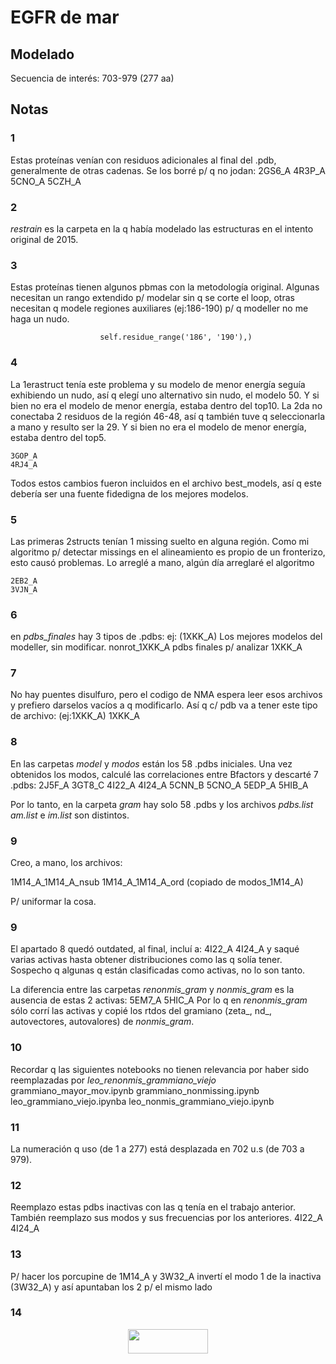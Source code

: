 # EGFR de mar

## Modelado
Secuencia de interés: 703-979 (277 aa)


## Notas

### 1
Estas proteínas venían con residuos adicionales al final del .pdb, generalmente de otras cadenas.
Se los borré p/ q no jodan:
    2GS6_A
    4R3P_A
    5CNO_A
    5CZH_A

### 2
*restrain* es la carpeta en la q había modelado las estructuras en el intento
original de 2015.

### 3
Estas proteínas tienen algunos pbmas con la metodología original.
Algunas necesitan un rango extendido p/ modelar sin q se corte el loop, otras
necesitan q modele regiones auxiliares (ej:186-190) p/ q modeller no me haga
un nudo.

                        self.residue_range('186', '190'),)
### 4
La 1erastruct tenía este problema y su modelo de menor energía seguía exhibiendo
un nudo, así q elegí uno alternativo sin nudo, el modelo 50. Y si bien no
era el modelo de menor energía, estaba dentro del top10.
La 2da no conectaba 2 residuos de la región 46-48, así q también tuve q
seleccionarla a mano y resulto ser la 29. Y si bien no
era el modelo de menor energía, estaba dentro del top5.

    3GOP_A
    4RJ4_A

Todos estos cambios fueron incluidos en el archivo best_models, así q este
debería ser una fuente fidedigna de los mejores modelos.

### 5
Las primeras 2structs tenían 1 missing suelto en alguna región. Como mi algoritmo p/
detectar missings en el alineamiento es propio de un fronterizo, esto causó
problemas. Lo arreglé a mano, algún día arreglaré el algoritmo

    2EB2_A
    3VJN_A

### 6 
en *pdbs_finales* hay 3 tipos de .pdbs:
ej: (1XKK_A)
Los mejores modelos del modeller, sin modificar.
    nonrot_1XKK_A
pdbs finales p/ analizar
    1XKK_A

### 7
No hay puentes disulfuro, pero el codigo de NMA espera leer esos archivos y
prefiero darselos vacíos a q modificarlo. Así q c/ pdb va a tener este tipo
de archivo: (ej:1XKK_A)
    1XKK_A

### 8
En las carpetas *model* y *modos* están los 58 .pdbs iniciales. Una vez obtenidos
los modos, calculé las correlaciones entre Bfactors y descarté 7 .pdbs:
    2J5F_A
    3GT8_C
    4I22_A
    4I24_A
    5CNN_B
    5CNO_A
    5EDP_A
    5HIB_A

Por lo tanto, en la carpeta *gram* hay solo 58 .pdbs y los archivos *pdbs.list*
*am.list* e *im.list* son distintos.

### 9
Creo, a mano, los archivos:

1M14_A_1M14_A_nsub
1M14_A_1M14_A_ord (copiado de modos_1M14_A)

P/ uniformar la cosa.

### 9
El apartado 8 quedó outdated, al final, incluí a:
    4I22_A
    4I24_A
y saqué varias activas hasta obtener distribuciones como las q solía tener.
Sospecho q algunas q están clasificadas como activas, no lo son tanto.

La diferencia entre las carpetas *renonmis_gram* y *nonmis_gram* es la ausencia
de estas 2 activas:
    5EM7_A
    5HIC_A
Por lo q en *renonmis_gram* sólo corrí las activas y copié los rtdos del
gramiano (zeta_, nd_, autovectores, autovalores) de *nonmis_gram*.

### 10
Recordar q las siguientes notebooks no tienen relevancia por haber sido
reemplazadas por *leo_renonmis_grammiano_viejo*
    grammiano_mayor_mov.ipynb 
    grammiano_nonmissing.ipynb
    leo_grammiano_viejo.ipynba 
    leo_nonmis_grammiano_viejo.ipynb

### 11
La numeración q uso (de 1 a 277) está desplazada en 702 u.s (de 703 a 979).

### 12
Reemplazo estas pdbs inactivas con las q tenía en el trabajo anterior.
También reemplazo sus modos y sus frecuencias por los anteriores.
4I22_A
4I24_A

### 13
P/ hacer los porcupine de 1M14_A y 3W32_A invertí el modo 1 de la inactiva
(3W32_A) y así apuntaban los 2 p/ el mismo lado

### 14
<p align="center"><img src="https://rawgit.com/in	git@github.com:lionixevolve/egfr/master/svgs/32737e0a8d5a4cf32ba3ab1b74902ab7.svg?invert_in_darkmode" align=middle width=127.89182999999998pt height=39.30498pt/></p>
